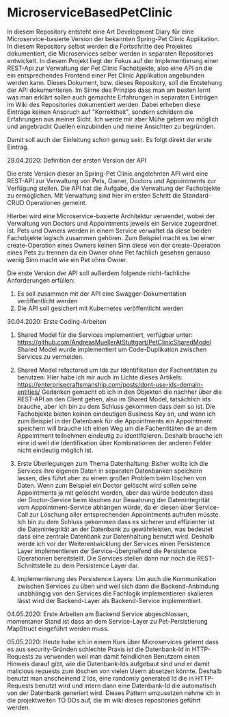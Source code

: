 # MicroserviceBasedPetClinic
In diesem Repository entsteht eine Art Development Diary für eine Microservice-basierte Version der bekannten Spring-Pet Clinic 
Applikation. In diesem Repository selbst werden die Fortschritte des Projektes dokumentiert, die Microservices selber werden in 
separaten Repositories entwickelt. In diesem Projekt liegt der Fokus auf der Implementierung einer REST-Api zur Verwaltung der Pet Clinic 
Fachobjekte, also eine API an die ein entsprechendes Frontend einer Pet Clinic Applikation angebunden werden kann. Dieses Dokument, bzw. 
dieses Repository, soll die Entstehung der API dokumentieren. Im Sinne des Prinzips dass man am besten lernt was man erklärt sollen auch 
gemachte Erfahrungen in separaten Einträgen im Wiki des Repositories dokumentiert werden. Dabei erheben diese Einträge keinen Anspruch 
auf "Korrektheit", sondern schildern die Erfahrungen aus meiner Sicht. Ich werde mir aber Mühe geben wo möglich und angebracht Quellen 
einzubinden und meine Ansichten zu begründen. 

Damit soll auch der Einleitung schon genug sein. Es folgt direkt der erste Eintrag.

29.04.2020: Definition der ersten Version der API

Die erste Version dieser an Spring-Pet Clinic angelehnten API wird eine REST-API zur Verwaltung von Pets, Owner, Doctors und Appointments 
zur Verfügung stellen. Die API hat die Aufgabe, die Verwaltung der Fachobjekte zu ermöglichen. Mit Verwaltung sind hier im ersten Schritt 
die Standard-CRUD Operationen gemeint.

Hierbei wird eine Microservice-basierte Architektur verwendet, wobei der Verwaltung von Doctors und Appointments jeweils ein Service 
zugeordnet ist. Pets und Owners werden in einem Service verwaltet da diese beiden Fachobjekte logisch zusammen gehören. Zum Beispiel 
macht es bei einer create-Operation eines Owners keinen Sinn diese von der create-Operation eines Pets zu trennen da ein Owner ohne Pet 
fachlich gesehen genauso wenig Sinn macht wie ein Pet ohne Owner.

Die erste Version der API soll außerdem folgende nicht-fachliche Anforderungen erfüllen:

1. Es soll zusammen mit der API eine Swagger-Dokumentation veröffentlicht werden
2. Die API soll gesichert mit Kubernetes veröffentlicht werden

30.04.2020: Erste Coding-Arbeiten

1. Shared Model für die Services implementiert, verfügbar unter: https://github.com/AndreasMuellerAtStuttgart/PetClinicSharedModel
Shared Model wurde implementiert um Code-Duplikation zwischen Services zu vermeiden. 

2. Shared Model refactored um Ids zur Identifikation der Fachentitäten zu benutzen: Hier habe ich mir auch im Lichte dieses Artikels: https://enterprisecraftsmanship.com/posts/dont-use-ids-domain-entities/ Gedanken gemacht ob ich in den Objekten die nachher über die REST-API an den Client gehen, also im Shared Model, tatsächlich ids brauche, aber ich bin zu dem Schluss gekommen dass dem so ist. Die Fachobjekte bieten keinen eindeutigen Business Key an, und wenn ich zum Beispiel in der Datenbank für die Appointments ein Appointment speichern will brauche ich einen Weg um die Fachentitäten die an dem Appointment teilnehmen eindeutig zu identifizieren. Deshalb brauche ich eine id weil die Identifikation über Kombinationen der anderen Felder nicht eindeutig möglich ist.

3. Erste Überlegungen zum Thema Datenhaltung: Bisher wollte ich die Services ihre eigenen Daten in separaten Datenbanken speichern lassen, dies führt aber zu einem großen Problem beim löschen von Daten. Wenn zum Beispiel ein Doctor gelöscht wird sollen seine Appointments ja mit gelöscht werden, aber das würde bedeuten dass der Doctor-Service beim löschen zur Bewahrung der Datenintegrität vom Appointment-Service abhängen würde, da er diesen über Service-Call zur Löschung aller entsprechenden Appointments aufrufen müsste. Ich bin zu dem Schluss gekommen dass es sicherer und effizienter ist die Datenintegrität an der Datenbank zu gewährleisten, was bedeutet dass eine zentrale Datenbank zur Datenhaltung benutzt wird. Deshalb werde ich vor der Weiterentwicklung der Services einen Persistence Layer implementieren der Service-übergreifend die Persistence Operationen bereitstellt. Die Services stellen dann nur noch die REST-Schnittstelle zu dem Persistence Layer dar. 

4. Implementierung des Persistence Layers: Um auch die Kommunikation zwischen Services zu üben und weil sich dann die Backend-Anbindung unabhängig von den Services die Fachlogik implementieren skalieren lässt wird der Backend-Layer als Backend-Service implementiert.

04.05.2020: Erste Arbeiten am Backend Service abgeschlossen, momentaner Stand ist dass an dem Service-Layer zu Pet-Persistierung MapStruct eingeführt werden muss.

05.05.2020: Heute habe ich in einem Kurs über Microservices gelernt dass es aus security-Gründen schlechte Praxis ist die Datenbank-Id in HTTP-Requests zu verwenden weil man damit feindlichen Benutzern einen Hinweis darauf gibt, wie die Datenbank-Ids aufgebaut sind und er damit malicious requests zum löschen von vielen Usern absetzen könnte. Deshalb benutzt man anscheinend 2 Ids, eine randomly generated Id die in HTTP-Requests benutzt wird und intern dann eine Datenbank-Id die automatisch von der Datenbank generiert wird. Dieses Pattern umzusetzen nehme ich in die projektweiten TO DOs auf, die im wiki dieses repositories geführt werden. 
